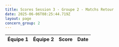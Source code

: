 ```yaml
---
title: Scores Session 3 - Groupe 2 - Matchs Retour
date: 2025-06-06T08:25:44.719Z
layout: page
concern_group: 2
---
```




| Équipe 1 | Équipe 2 | Score | Date |
|----------|----------|-------|------|

